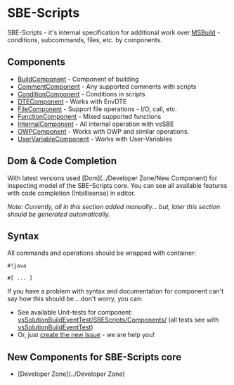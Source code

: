 # SBE-Scripts #

SBE-Scripts - it's internal specification for additional work over [MSBuild](MSBuild) - conditions, subcommands, files, etc. by components.

## Components ##

* [BuildComponent](SBE-Scripts/Components/BuildComponent) - Component of building
* [CommentComponent](SBE-Scripts/Components/CommentComponent) - Any supported comments with scripts
* [ConditionComponent](SBE-Scripts/Components/ConditionComponent) - Conditions in scripts
* [DTEComponent](SBE-Scripts/Components/DTEComponent) - Works with EnvDTE
* [FileComponent](SBE-Scripts/Components/FileComponent) - Support file operations - I/O, call, etc.
* [FunctionComponent](SBE-Scripts/Components/FunctionComponent) - Mixed supported functions
* [InternalComponent](SBE-Scripts/Components/InternalComponent) - All internal operation with vsSBE
* [OWPComponent](SBE-Scripts/Components/OWPComponent) - Works with OWP and similar operations.
* [UserVariableComponent](SBE-Scripts/Components/UserVariableComponent) - Works with User-Variables

## Dom & Code Completion ##

With latest versions used [Dom](../Developer Zone/New Component) for inspecting model of the SBE-Scripts core. You can see all available features with code completion (Intellisense) in editor.

*Note: Currently, all in this section added manually... but, later this section should be generated automatically.*

## Syntax ##

All commands and operations should be wrapped with container:

```
#!java

#[ ... ]
```

If you have a problem with syntax and documentation for component can't say how this should be... don't worry, you can:

* See available Unit-tests for component: [vsSolutionBuildEventTest/SBEScripts/Components/](https://bitbucket.org/3F/vssolutionbuildevent/src/master/vsSolutionBuildEventTest/SBEScripts/Components/) (all tests see with [vsSolutionBuildEventTest](https://bitbucket.org/3F/vssolutionbuildevent/src/master/vsSolutionBuildEventTest/))
* Or, just [create the new Issue](https://bitbucket.org/3F/vssolutionbuildevent/issues/new) - we are help you!


## New Components for SBE-Scripts core ##

* [Developer Zone](../Developer Zone)
